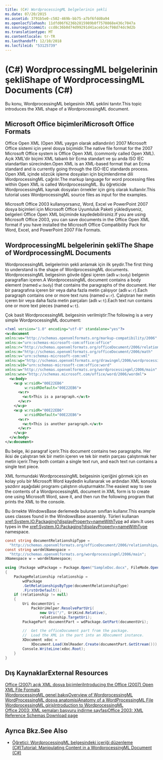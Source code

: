 ```yaml
---
title: (C#) WordprocessingML belgelerinin şekli
ms.date: 07/20/2015
ms.assetid: 3791b5e0-c502-469b-bb75-a7bf6fdd0a94
ms.openlocfilehash: 11dfd06f6236b2815989b0f7570868e436c7047a
ms.sourcegitcommit: ccd8c36b0d74d99291d41aceb14cf98d74dc9d2b
ms.translationtype: MT
ms.contentlocale: tr-TR
ms.lasthandoff: 12/10/2018
ms.locfileid: "53125739"
---
```

# <a name="shape-of-wordprocessingml-documents-c"></a><span data-ttu-id="e7d70-102">(C#) WordprocessingML belgelerinin şekli</span><span class="sxs-lookup"><span data-stu-id="e7d70-102">Shape of WordprocessingML Documents (C#)</span></span>
<span data-ttu-id="e7d70-103">Bu konu, WordprocessingML belgesinin XML şeklini tanıtır.</span><span class="sxs-lookup"><span data-stu-id="e7d70-103">This topic introduces the XML shape of a WordprocessingML document.</span></span>  
  
## <a name="microsoft-office-formats"></a><span data-ttu-id="e7d70-104">Microsoft Office biçimleri</span><span class="sxs-lookup"><span data-stu-id="e7d70-104">Microsoft Office Formats</span></span>  
 <span data-ttu-id="e7d70-105">Office Open XML (Open XML yaygın olarak adlandırılır) 2007 Microsoft Office sistemi için yerel dosya biçimidir.</span><span class="sxs-lookup"><span data-stu-id="e7d70-105">The native file format for the 2007 Microsoft Office system is Office Open XML (commonly called Open XML).</span></span> <span data-ttu-id="e7d70-106">Açık XML'dir biçimi XML tabanlı bir Ecma standart ve şu anda ISO IEC standartları sürecinden.</span><span class="sxs-lookup"><span data-stu-id="e7d70-106">Open XML is an XML-based format that an Ecma standard and is currently going through the ISO-IEC standards process.</span></span> <span data-ttu-id="e7d70-107">Open XML içinde sözcük işleme dosyaları için biçimlendirme dili WordprocessingML çağrılır.</span><span class="sxs-lookup"><span data-stu-id="e7d70-107">The markup language for word processing files within Open XML is called WordprocessingML.</span></span> <span data-ttu-id="e7d70-108">Bu öğreticide WordprocessingML kaynak dosyaları örnekler için giriş olarak kullanılır.</span><span class="sxs-lookup"><span data-stu-id="e7d70-108">This tutorial uses WordprocessingML source files as input for the examples.</span></span>  
  
 <span data-ttu-id="e7d70-109">Microsoft Office 2003 kullanıyorsanız, Word, Excel ve PowerPoint 2007 dosya biçimleri için Microsoft Office Uyumluluk Paketi yüklediyseniz, belgeleri Office Open XML biçiminde kaydedebilirsiniz.</span><span class="sxs-lookup"><span data-stu-id="e7d70-109">If you are using Microsoft Office 2003, you can save documents in the Office Open XML format if you have installed the Microsoft Office Compatibility Pack for Word, Excel, and PowerPoint 2007 File Formats.</span></span>  
  
## <a name="the-shape-of-wordprocessingml-documents"></a><span data-ttu-id="e7d70-110">WordprocessingML belgelerinin şekli</span><span class="sxs-lookup"><span data-stu-id="e7d70-110">The Shape of WordprocessingML Documents</span></span>  
 <span data-ttu-id="e7d70-111">WordprocessingML belgelerinin şekli anlamak için ilk şeydir.</span><span class="sxs-lookup"><span data-stu-id="e7d70-111">The first thing to understand is the shape of WordprocessingML documents.</span></span> <span data-ttu-id="e7d70-112">WordprocessingML belgesinin gövde öğesi içeren (adlı `w:body`) belgenin paragrafları içeren.</span><span class="sxs-lookup"><span data-stu-id="e7d70-112">A WordprocessingML document contains a body element (named `w:body`) that contains the paragraphs of the document.</span></span> <span data-ttu-id="e7d70-113">Her bir paragrafına içeren bir veya daha fazla metin çalışıyor (adlı `w:r`).</span><span class="sxs-lookup"><span data-stu-id="e7d70-113">Each paragraph contains one or more text runs (named `w:r`).</span></span> <span data-ttu-id="e7d70-114">Çalıştıran her metin içeren bir veya daha fazla metin parçaları (adlı `w:t`).</span><span class="sxs-lookup"><span data-stu-id="e7d70-114">Each text run contains one or more text pieces (named `w:t`).</span></span>  
  
 <span data-ttu-id="e7d70-115">Çok basit WordprocessingML belgesinin verilmiştir:</span><span class="sxs-lookup"><span data-stu-id="e7d70-115">The following is a very simple WordprocessingML document:</span></span>  
  
```xml  
<?xml version="1.0" encoding="utf-8" standalone="yes"?>  
<w:document  
xmlns:ve="http://schemas.openxmlformats.org/markup-compatibility/2006"  
xmlns:o="urn:schemas-microsoft-com:office:office"  
xmlns:r="http://schemas.openxmlformats.org/officeDocument/2006/relationships"  
xmlns:m="http://schemas.openxmlformats.org/officeDocument/2006/math"  
xmlns:v="urn:schemas-microsoft-com:vml"  
xmlns:wp="http://schemas.openxmlformats.org/drawingml/2006/wordprocessingDrawing"  
xmlns:w10="urn:schemas-microsoft-com:office:word"  
xmlns:w="http://schemas.openxmlformats.org/wordprocessingml/2006/main"  
xmlns:wne="http://schemas.microsoft.com/office/word/2006/wordml">  
  <w:body>  
    <w:p w:rsidR="00E22EB6"  
         w:rsidRDefault="00E22EB6">  
      <w:r>  
        <w:t>This is a paragraph.</w:t>  
      </w:r>  
    </w:p>  
    <w:p w:rsidR="00E22EB6"  
         w:rsidRDefault="00E22EB6">  
      <w:r>  
        <w:t>This is another paragraph.</w:t>  
      </w:r>  
    </w:p>  
  </w:body>  
</w:document>  
```  
  
 <span data-ttu-id="e7d70-116">Bu belge, iki paragraf içerir.</span><span class="sxs-lookup"><span data-stu-id="e7d70-116">This document contains two paragraphs.</span></span> <span data-ttu-id="e7d70-117">Her ikisi de çalıştıran tek bir metin içeren ve tek bir metin parçası çalıştırmak her metin içerir.</span><span class="sxs-lookup"><span data-stu-id="e7d70-117">They both contain a single text run, and each text run contains a single text piece.</span></span>  
  
 <span data-ttu-id="e7d70-118">XML formundaki WordprocessingML belgesinin içeriğini görmek için en kolay yolu bir Microsoft Word kaydedin kullanarak ve ardından XML konsola yazdırır aşağıdaki programı çalıştırın oluşturmaktır.</span><span class="sxs-lookup"><span data-stu-id="e7d70-118">The easiest way to see the contents of a WordprocessingML document in XML form is to create one using Microsoft Word, save it, and then run the following program that prints the XML to the console.</span></span>  
  
 <span data-ttu-id="e7d70-119">Bu örnekte WindowsBase derlemede bulunan sınıfları kullanır.</span><span class="sxs-lookup"><span data-stu-id="e7d70-119">This example uses classes found in the WindowsBase assembly.</span></span> <span data-ttu-id="e7d70-120">Türleri kullanan <xref:System.IO.Packaging?displayProperty=nameWithType> ad alanı.</span><span class="sxs-lookup"><span data-stu-id="e7d70-120">It uses types in the <xref:System.IO.Packaging?displayProperty=nameWithType> namespace.</span></span>  
  
```csharp  
const string documentRelationshipType =  
  "http://schemas.openxmlformats.org/officeDocument/2006/relationships/officeDocument";  
const string wordmlNamespace =  
  "http://schemas.openxmlformats.org/wordprocessingml/2006/main";  
XNamespace w = wordmlNamespace;  
  
using (Package wdPackage = Package.Open("SampleDoc.docx", FileMode.Open, FileAccess.Read))  
{  
    PackageRelationship relationship =  
        wdPackage  
        .GetRelationshipsByType(documentRelationshipType)  
        .FirstOrDefault();  
    if (relationship != null)  
    {  
        Uri documentUri =  
            PackUriHelper.ResolvePartUri(  
                new Uri("/", UriKind.Relative),  
                relationship.TargetUri);  
        PackagePart documentPart = wdPackage.GetPart(documentUri);  
  
        //  Get the officeDocument part from the package.  
        //  Load the XML in the part into an XDocument instance.  
        XDocument xdoc =  
            XDocument.Load(XmlReader.Create(documentPart.GetStream()));  
        Console.WriteLine(xdoc.Root);  
    }  
}  
```  
  
## <a name="external-resources"></a><span data-ttu-id="e7d70-121">Dış Kaynaklar</span><span class="sxs-lookup"><span data-stu-id="e7d70-121">External Resources</span></span>  
 [<span data-ttu-id="e7d70-122">Office (2007) açık XML dosya biçimleri</span><span class="sxs-lookup"><span data-stu-id="e7d70-122">Introducing the Office (2007) Open XML File Formats</span></span>](https://docs.microsoft.com/previous-versions/office/developer/office-2007/aa338205%28v=office.12%29)  
 [<span data-ttu-id="e7d70-123">WordprocessingML genel bakış</span><span class="sxs-lookup"><span data-stu-id="e7d70-123">Overview of WordprocessingML</span></span>](https://docs.microsoft.com/previous-versions/office/developer/office-2003/aa212812%28v=office.11%29)  
 [<span data-ttu-id="e7d70-124">WordProcessingML dosya anatomisi</span><span class="sxs-lookup"><span data-stu-id="e7d70-124">Anatomy of a WordProcessingML File</span></span>](http://officeopenxml.com/anatomyofOOXML.php)  
 [<span data-ttu-id="e7d70-125">WordprocessingML giriş</span><span class="sxs-lookup"><span data-stu-id="e7d70-125">Introduction to WordprocessingML</span></span>](http://ericwhite.com/blog/introduction-to-wordprocessingml-series/)  
 [<span data-ttu-id="e7d70-126">Office 2003: XML şemaları başvuru indirme sayfası</span><span class="sxs-lookup"><span data-stu-id="e7d70-126">Office 2003: XML Reference Schemas Download page</span></span>](https://www.microsoft.com/en-us/download/details.aspx?id=101)  
  
## <a name="see-also"></a><span data-ttu-id="e7d70-127">Ayrıca Bkz.</span><span class="sxs-lookup"><span data-stu-id="e7d70-127">See Also</span></span>

- [<span data-ttu-id="e7d70-128">Öğretici: WordprocessingML belgesindeki içeriği düzenleme (C#)</span><span class="sxs-lookup"><span data-stu-id="e7d70-128">Tutorial: Manipulating Content in a WordprocessingML Document (C#)</span></span>](../../../../csharp/programming-guide/concepts/linq/tutorial-manipulating-content-in-a-wordprocessingml-document.md)
